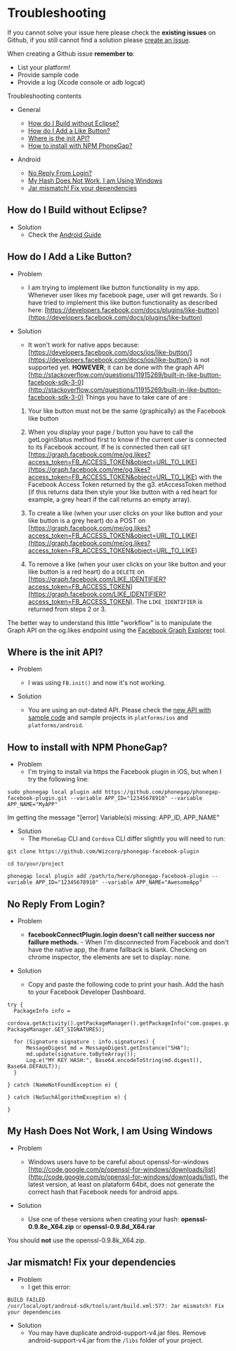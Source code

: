 # Troubleshooting

If you cannot solve your issue here please check the **existing issues** on Github, if you still cannot find a solution please [create an issue](https://github.com/Wizcorp/phonegap-facebook-plugin/issues). 

When creating a Github issue **remember to**:

- List your platform!
- Provide sample code
- Provide a log (Xcode console or adb logcat)

Troubleshooting contents

- General
    - [How do I Build without Eclipse?](#how-do-i-build-without-eclipse) 
    - [How do I Add a Like Button?](#how-do-i-add-a-like-button)
    - [Where is the init API?](#where-is-the-init-api)
	- [How to install with NPM PhoneGap?](#how-to-install-with-npm-phonegap)

- Android
	- [No Reply From Login?](#no-reply-from-login) 
	- [My Hash Does Not Work, I am Using Windows](#my-hash-does-not-work-i-am-using-windows)
	- [Jar mismatch! Fix your dependencies](#jar-mismatch-fix-your-dependencies)

	
## How do I Build without Eclipse?

- Solution
    - Check the [Android Guide](https://github.com/Wizcorp/phonegap-facebook-plugin/blob/master/platforms/android/README.md)

## How do I Add a Like Button?

- Problem
    - I am trying to implement like button functionality in my app. Whenever user likes my facebook page, user will get rewards. So i have tried to implement this like button functionality as described here:
[https://developers.facebook.com/docs/plugins/like-button](https://developers.facebook.com/docs/plugins/like-button)
    
- Solution
    - It won't work for native apps because: [https://developers.facebook.com/docs/ios/like-button/](https://developers.facebook.com/docs/ios/like-button/) is not supported yet. **HOWEVER**; it can be done with the graph API [http://stackoverflow.com/questions/11915269/built-in-like-button-facebook-sdk-3-0](http://stackoverflow.com/questions/11915269/built-in-like-button-facebook-sdk-3-0)
    Things you have to take care of are :

    1. Your like button must not be the same (graphically) as the Facebook like button

    2. When you display your page / button you have to call the getLoginStatus method first to know if the current user is connected to its Facebook account. If he is connected then call `GET` [https://graph.facebook.com/me/og.likes?access_token=FB_ACCESS_TOKEN&object=URL_TO_LIKE](https://graph.facebook.com/me/og.likes?access_token=FB_ACCESS_TOKEN&object=URL_TO_LIKE) with the Facebook Access Token returned by the g3. etAccessToken method (if this returns data then style your like button with a red heart for example, a grey heart if the call returns an empty array).

    3. To create a like (when your user clicks on your like button and your like button is a grey heart) do a POST on [https://graph.facebook.com/me/og.likes?access_token=FB_ACCESS_TOKEN&object=URL_TO_LIKE](https://graph.facebook.com/me/og.likes?access_token=FB_ACCESS_TOKEN&object=URL_TO_LIKE)

    4. To remove a like (when your user clicks on your like button and your like button is a red heart) do a `DELETE` on [https://graph.facebook.com/LIKE_IDENTIFIER?access_token=FB_ACCESS_TOKEN](https://graph.facebook.com/LIKE_IDENTIFIER?access_token=FB_ACCESS_TOKEN). The `LIKE_IDENTIFIER` is returned from steps 2 or 3.

The better way to understand this little "workflow" is to manipulate the Graph API on the og.likes endpoint using the [Facebook Graph Explorer](https://developers.facebook.com/tools/explorer) tool.

## Where is the init API?

- Problem
    - I was using `FB.init()` and now it's not working.

- Solution
    - You are using an out-dated API. Please check the [new API with sample code](https://github.com/Wizcorp/phonegap-facebook-plugin/blob/master/README.md) and sample projects in `platforms/ios` and `platforms/android`.

## How to install with NPM PhoneGap?

- Problem
    - I'm trying to install via https the Facebook plugin in iOS, but when I try the following line:
    
`sudo phonegap local plugin add https://github.com/phonegap/phonegap-facebook-plugin.git --variable APP_ID="12345678910" --variable APP_NAME="MyAPP"`

Im getting the message "[error] Variable(s) missing: APP_ID, APP_NAME"

- Solution
    - The `PhoneGap` CLI and `Cordova` CLI differ slightly you will need to run:

`git clone https://github.com/Wizcorp/phonegap-facebook-plugin`

`cd to/your/project`

`phonegap local plugin add /path/to/here/phonegap-facebook-plugin --variable APP_ID="12345678910" --variable APP_NAME="AwesomeApp"`

## No Reply From Login?
   
- Problem
    - **facebookConnectPlugin.login doesn't call neither success nor faillure methods.** - When I'm disconnected from Facebook and don't have the native app, the iframe fallback is blank. Checking on chrome inspector, the elements are set to display: none.

- Solution
    - Copy and paste the following code to print your hash. Add the hash to your Facebook Developer Dashboard.

```
try {
  PackageInfo info = 
  cordova.getActivity().getPackageManager().getPackageInfo("com.goapes.golearn", PackageManager.GET_SIGNATURES);
  
  for (Signature signature : info.signatures) {
      MessageDigest md = MessageDigest.getInstance("SHA");
      md.update(signature.toByteArray());
      Log.e("MY KEY HASH:", Base64.encodeToString(md.digest(), Base64.DEFAULT));
  }

} catch (NameNotFoundException e) {

} catch (NoSuchAlgorithmException e) {

}
```

## My Hash Does Not Work, I am Using Windows

- Problem
    - Windows users have to be careful about openssl-for-windows [http://code.google.com/p/openssl-for-windows/downloads/list](http://code.google.com/p/openssl-for-windows/downloads/list), the latest version, at least on plataform 64bit, does not generate the correct hash that Facebook needs for android apps.

- Solution
    - Use one of these versions when creating your hash: **openssl-0.9.8e_X64.zip** or **openssl-0.9.8d_X64.rar**

You should **not** use the openssl-0.9.8k_X64.zip.

## Jar mismatch! Fix your dependencies

- Problem
    - I get this error:

```
BUILD FAILED
/usr/local/opt/android-sdk/tools/ant/build.xml:577: Jar mismatch! Fix your dependencies
```

- Solution
    - You may have duplicate android-support-v4.jar files. Remove android-support-v4.jar from the `/libs` folder of your project.
